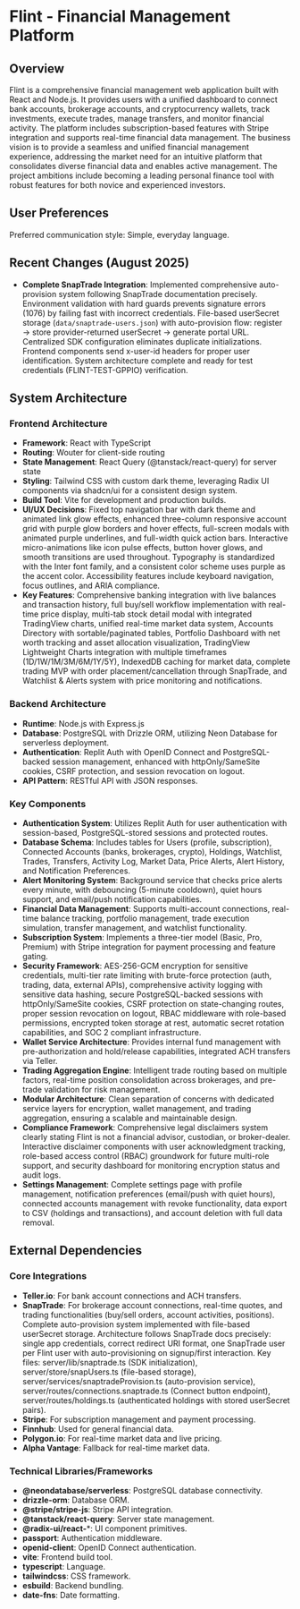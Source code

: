 # Flint - Financial Management Platform

## Overview
Flint is a comprehensive financial management web application built with React and Node.js. It provides users with a unified dashboard to connect bank accounts, brokerage accounts, and cryptocurrency wallets, track investments, execute trades, manage transfers, and monitor financial activity. The platform includes subscription-based features with Stripe integration and supports real-time financial data management. The business vision is to provide a seamless and unified financial management experience, addressing the market need for an intuitive platform that consolidates diverse financial data and enables active management. The project ambitions include becoming a leading personal finance tool with robust features for both novice and experienced investors.

## User Preferences
Preferred communication style: Simple, everyday language.

## Recent Changes (August 2025)
- **Complete SnapTrade Integration**: Implemented comprehensive auto-provision system following SnapTrade documentation precisely. Environment validation with hard guards prevents signature errors (1076) by failing fast with incorrect credentials. File-based userSecret storage (`data/snaptrade-users.json`) with auto-provision flow: register → store provider-returned userSecret → generate portal URL. Centralized SDK configuration eliminates duplicate initializations. Frontend components send x-user-id headers for proper user identification. System architecture complete and ready for test credentials (FLINT-TEST-GPPIO) verification.

## System Architecture

### Frontend Architecture
- **Framework**: React with TypeScript
- **Routing**: Wouter for client-side routing
- **State Management**: React Query (@tanstack/react-query) for server state
- **Styling**: Tailwind CSS with custom dark theme, leveraging Radix UI components via shadcn/ui for a consistent design system.
- **Build Tool**: Vite for development and production builds.
- **UI/UX Decisions**: Fixed top navigation bar with dark theme and animated link glow effects, enhanced three-column responsive account grid with purple glow borders and hover effects, full-screen modals with animated purple underlines, and full-width quick action bars. Interactive micro-animations like icon pulse effects, button hover glows, and smooth transitions are used throughout. Typography is standardized with the Inter font family, and a consistent color scheme uses purple as the accent color. Accessibility features include keyboard navigation, focus outlines, and ARIA compliance.
- **Key Features**: Comprehensive banking integration with live balances and transaction history, full buy/sell workflow implementation with real-time price display, multi-tab stock detail modal with integrated TradingView charts, unified real-time market data system, Accounts Directory with sortable/paginated tables, Portfolio Dashboard with net worth tracking and asset allocation visualization, TradingView Lightweight Charts integration with multiple timeframes (1D/1W/1M/3M/6M/1Y/5Y), IndexedDB caching for market data, complete trading MVP with order placement/cancellation through SnapTrade, and Watchlist & Alerts system with price monitoring and notifications.

### Backend Architecture
- **Runtime**: Node.js with Express.js
- **Database**: PostgreSQL with Drizzle ORM, utilizing Neon Database for serverless deployment.
- **Authentication**: Replit Auth with OpenID Connect and PostgreSQL-backed session management, enhanced with httpOnly/SameSite cookies, CSRF protection, and session revocation on logout.
- **API Pattern**: RESTful API with JSON responses.

### Key Components
- **Authentication System**: Utilizes Replit Auth for user authentication with session-based, PostgreSQL-stored sessions and protected routes.
- **Database Schema**: Includes tables for Users (profile, subscription), Connected Accounts (banks, brokerages, crypto), Holdings, Watchlist, Trades, Transfers, Activity Log, Market Data, Price Alerts, Alert History, and Notification Preferences.
- **Alert Monitoring System**: Background service that checks price alerts every minute, with debouncing (5-minute cooldown), quiet hours support, and email/push notification capabilities.
- **Financial Data Management**: Supports multi-account connections, real-time balance tracking, portfolio management, trade execution simulation, transfer management, and watchlist functionality.
- **Subscription System**: Implements a three-tier model (Basic, Pro, Premium) with Stripe integration for payment processing and feature gating.
- **Security Framework**: AES-256-GCM encryption for sensitive credentials, multi-tier rate limiting with brute-force protection (auth, trading, data, external APIs), comprehensive activity logging with sensitive data hashing, secure PostgreSQL-backed sessions with httpOnly/SameSite cookies, CSRF protection on state-changing routes, proper session revocation on logout, RBAC middleware with role-based permissions, encrypted token storage at rest, automatic secret rotation capabilities, and SOC 2 compliant infrastructure.
- **Wallet Service Architecture**: Provides internal fund management with pre-authorization and hold/release capabilities, integrated ACH transfers via Teller.
- **Trading Aggregation Engine**: Intelligent trade routing based on multiple factors, real-time position consolidation across brokerages, and pre-trade validation for risk management.
- **Modular Architecture**: Clean separation of concerns with dedicated service layers for encryption, wallet management, and trading aggregation, ensuring a scalable and maintainable design.
- **Compliance Framework**: Comprehensive legal disclaimers system clearly stating Flint is not a financial advisor, custodian, or broker-dealer. Interactive disclaimer components with user acknowledgment tracking, role-based access control (RBAC) groundwork for future multi-role support, and security dashboard for monitoring encryption status and audit logs.
- **Settings Management**: Complete settings page with profile management, notification preferences (email/push with quiet hours), connected accounts management with revoke functionality, data export to CSV (holdings and transactions), and account deletion with full data removal.

## External Dependencies

### Core Integrations
- **Teller.io**: For bank account connections and ACH transfers.
- **SnapTrade**: For brokerage account connections, real-time quotes, and trading functionalities (buy/sell orders, account activities, positions). Complete auto-provision system implemented with file-based userSecret storage. Architecture follows SnapTrade docs precisely: single app credentials, correct redirect URI format, one SnapTrade user per Flint user with auto-provisioning on signup/first interaction. Key files: server/lib/snaptrade.ts (SDK initialization), server/store/snapUsers.ts (file-based storage), server/services/snaptradeProvision.ts (auto-provision service), server/routes/connections.snaptrade.ts (Connect button endpoint), server/routes/holdings.ts (authenticated holdings with stored userSecret pairs).
- **Stripe**: For subscription management and payment processing.
- **Finnhub**: Used for general financial data.
- **Polygon.io**: For real-time market data and live pricing.
- **Alpha Vantage**: Fallback for real-time market data.

### Technical Libraries/Frameworks
- **@neondatabase/serverless**: PostgreSQL database connectivity.
- **drizzle-orm**: Database ORM.
- **@stripe/stripe-js**: Stripe API integration.
- **@tanstack/react-query**: Server state management.
- **@radix-ui/react-***: UI component primitives.
- **passport**: Authentication middleware.
- **openid-client**: OpenID Connect authentication.
- **vite**: Frontend build tool.
- **typescript**: Language.
- **tailwindcss**: CSS framework.
- **esbuild**: Backend bundling.
- **date-fns**: Date formatting.